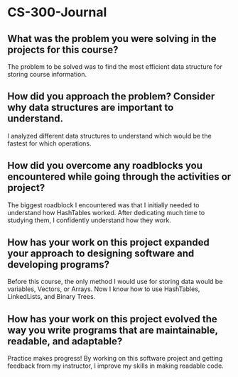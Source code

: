 # CS-300-Journal
## What was the problem you were solving in the projects for this course?
The problem to be solved was to find the most efficient data structure for storing course information.
## How did you approach the problem? Consider why data structures are important to understand.
I analyzed different data structures to understand which would be the fastest for which operations.
## How did you overcome any roadblocks you encountered while going through the activities or project?
The biggest roadblock I encountered was that I initially needed to understand how HashTables worked. After dedicating much time to studying them, I confidently understand how they work.
## How has your work on this project expanded your approach to designing software and developing programs?
Before this course, the only method I would use for storing data would be variables, Vectors, or Arrays. Now I know how to use HashTables, LinkedLists, and Binary Trees.
## How has your work on this project evolved the way you write programs that are maintainable, readable, and adaptable?
Practice makes progress! By working on this software project and getting feedback from my instructor, I improve my skills in making readable code.
